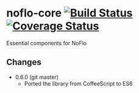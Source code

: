 # noflo-core [![Build Status](https://secure.travis-ci.org/noflo/noflo-core.png?branch=master)](http://travis-ci.org/noflo/noflo-core) [![Coverage Status](https://coveralls.io/repos/github/noflo/noflo-core/badge.svg?branch=master)](https://coveralls.io/github/noflo/noflo-core?branch=master)

Essential components for NoFlo

## Changes

* 0.6.0 (git master)
  - Ported the library from CoffeeScript to ES6
